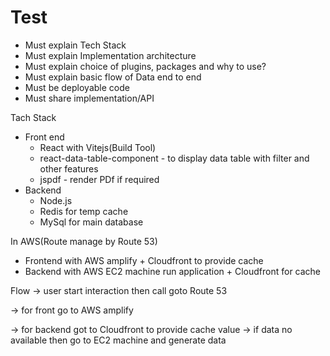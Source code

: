 # Test

- Must explain Tech Stack
- Must explain Implementation architecture
- Must explain choice of plugins, packages and why to use?
- Must explain basic flow of Data end to end
- Must be deployable code
- Must share implementation/API

Tach Stack
- Front end
    - React with Vitejs(Build Tool)
    - react-data-table-component - to display data table with filter and other features
    - jspdf - render PDf if required
- Backend
    - Node.js
    - Redis for temp cache
    - MySql for main database

In AWS(Route manage by Route 53)
- Frontend with AWS amplify + Cloudfront to provide cache
- Backend with AWS EC2 machine run application + Cloudfront for cache

Flow
-> user start interaction then call goto Route 53

-> for front go to AWS amplify

-> for backend got to Cloudfront to provide cache value
-> if data no available then go to EC2 machine and generate data

